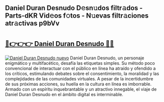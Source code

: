 ## Daniel Duran Desnudo D𝚎sn𝚞dos filtr𝚊dos - Parts-dKR Vid𝚎os f𝚘tos - N𝚞evas filtr𝚊ciones atr𝚊ctivas p9bVv

# <h2><a href="http://mbc8ih8.tromn.icu/?c=Daniel+Duran+Desnudo">🔗👉👉👉 Daniel Duran Desnudo 🔗🔗</a></h2>

[![Daniel Duran Desnudo nuevo](https://i.imgur.com/pEAQMta.gif)](http://mbc8ih8.tromn.icu/?c=Daniel+Duran+Desnudo)
Daniel Duran Desnudo, un personaje enigmático y multifacético, desafía las etiquetas simples. Su método poco convencional de interactuar con el público en línea ha atraído y ofendido a los críticos, estimulando debates sobre el consentimiento, la moralidad y las complejidades de las comunidades virtuales. A pesar de la incertidumbre de sus próximas acciones, su huella en la cultura en línea es imborrable. Armado con un espíritu inquebrantable y un atractivo innegable, el viaje de Daniel Duran Desnudo en el ámbito digital es interminable.
